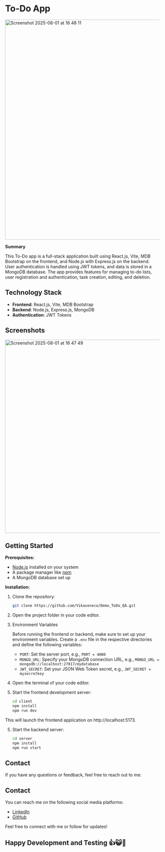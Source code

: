 # To-Do App
<img width="1795" height="715" alt="Screenshot 2025-08-01 at 16 48 11" src="https://github.com/user-attachments/assets/7c52f3b4-c8c3-48dc-a314-d217c4910fc5" />



**Summary**

This To-Do app is a full-stack application built using React.js, Vite, MDB Bootstrap on the frontend, and Node.js with Express.js on the backend. User authentication is handled using JWT tokens, and data is stored in a MongoDB database. The app provides features for managing to-do lists, user registration and authentication, task creation, editing, and deletion.

## Technology Stack

- **Frontend**: React.js, Vite, MDB Bootstrap
- **Backend**: Node.js, Express.js, MongoDB
- **Authentication**: JWT Tokens

## Screenshots

<img width="1486" height="628" alt="Screenshot 2025-08-01 at 16 47 49" src="https://github.com/user-attachments/assets/84c452ec-924b-4cae-86db-887956555338" />


## Getting Started

**Prerequisites:**

- [Node.js](https://nodejs.org/) installed on your system
- A package manager like [npm](https://www.npmjs.com/)
- A MongoDB database set up

**Installation:**

1. Clone the repository:

   ```bash
   git clone https://github.com/Vikaseneco/Demo_ToDo_QA.git

2. Open the project folder in your code editor.
   
3. Environment Variables

   Before running the frontend or backend, make sure to set up your environment variables. Create a `.env` file in the respective directories and define the following variables:
   
      - `PORT`: Set the server port, e.g., `PORT = 4000`
      - `MONGO_URL`: Specify your MongoDB connection URL, e.g., `MONGO_URL = mongodb://localhost:27017/mydatabase`
      - `JWT_SECRET`: Set your JSON Web Token secret, e.g., `JWT_SECRET = mysecretkey`

5. Open the terminal of your code editor.

6. Start the frontend development server:  

   ```bash
   cd client
   npm install
   npm run dev
This will launch the frontend application on http://localhost:5173.

5. Start the backend server:

   ```bash
   cd server
   npm install
   npm run start
   
## Contact
If you have any questions or feedback, feel free to reach out to me:

## Contact

You can reach me on the following social media platforms:

- [LinkedIn](linkedin.com/in/vikas1712//)
- [GitHub](https://github.com/vikas1712)

Feel free to connect with me or follow for updates!

## Happy Development and Testing 👍😺🖤
